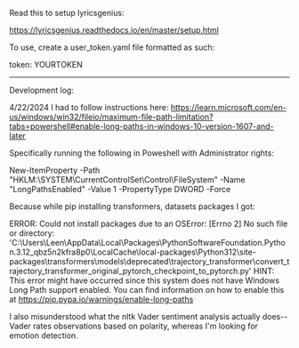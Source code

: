 Read this to setup lyricsgenius:

https://lyricsgenius.readthedocs.io/en/master/setup.html

To use, create a user_token.yaml file formatted as such:

token: YOURTOKEN


---

Development log:

4/22/2024
I had to follow instructions here: https://learn.microsoft.com/en-us/windows/win32/fileio/maximum-file-path-limitation?tabs=powershell#enable-long-paths-in-windows-10-version-1607-and-later

Specifically running the following in Poweshell with Administrator rights:

New-ItemProperty -Path "HKLM:\SYSTEM\CurrentControlSet\Control\FileSystem" -Name "LongPathsEnabled" -Value 1 -PropertyType DWORD -Force

Because while pip installing transformers, datasets packages I got: 

ERROR: Could not install packages due to an OSError: [Errno 2] No such file or directory: 'C:\\Users\\Leen\\AppData\\Local\\Packages\\PythonSoftwareFoundation.Python.3.12_qbz5n2kfra8p0\\LocalCache\\local-packages\\Python312\\site-packages\\transformers\\models\\deprecated\\trajectory_transformer\\convert_trajectory_transformer_original_pytorch_checkpoint_to_pytorch.py'
HINT: This error might have occurred since this system does not have Windows Long Path support enabled. You can find information on how to enable this at https://pip.pypa.io/warnings/enable-long-paths

I also misunderstood what the nltk Vader sentiment analysis actually does-- Vader rates observations based on polarity, whereas I'm looking for emotion detection. 


